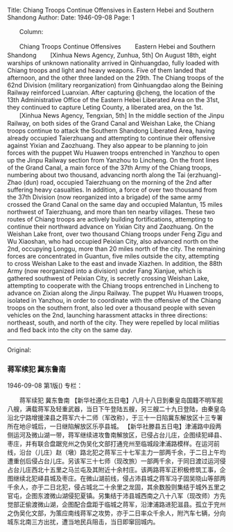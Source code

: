 Title: Chiang Troops Continue Offensives in Eastern Hebei and Southern Shandong
Author:
Date: 1946-09-08
Page: 1

　　Column:

　　Chiang Troops Continue Offensives
　　Eastern Hebei and Southern Shandong
　　[Xinhua News Agency, Zunhua, 5th] On August 18th, eight warships of unknown nationality arrived in Qinhuangdao, fully loaded with Chiang troops and light and heavy weapons. Five of them landed that afternoon, and the other three landed on the 29th. The Chiang troops of the 62nd Division (military reorganization) from Qinhuangdao along the Beining Railway reinforced Luanxian. After capturing @cheng, the location of the 13th Administrative Office of the Eastern Hebei Liberated Area on the 31st, they continued to capture Leting County, a liberated area, on the 1st.
　　[Xinhua News Agency, Tengxian, 5th] In the middle section of the Jinpu Railway, on both sides of the Grand Canal and Weishan Lake, the Chiang troops continue to attack the Southern Shandong Liberated Area, having already occupied Taierzhuang and attempting to continue their offensive against Yixian and Zaozhuang. They also appear to be planning to join forces with the puppet Wu Huawen troops entrenched in Yanzhou to open up the Jinpu Railway section from Yanzhou to Lincheng. On the front lines of the Grand Canal, a main force of the 37th Army of the Chiang troops, numbering about two thousand, advancing north along the Tai (erzhuang)-Zhao (dun) road, occupied Taierzhuang on the morning of the 2nd after suffering heavy casualties. In addition, a force of over two thousand from the 37th Division (now reorganized into a brigade) of the same army crossed the Grand Canal on the same day and occupied Malantun, 15 miles northwest of Taierzhuang, and more than ten nearby villages. These two routes of Chiang troops are actively building fortifications, attempting to continue their northward advance on Yixian City and Zaozhuang. On the Weishan Lake front, over two thousand Chiang troops under Feng Zigu and Wu Xiaoshan, who had occupied Peixian City, also advanced north on the 2nd, occupying Longgu, more than 20 miles north of the city. The remaining forces are concentrated in Guantun, five miles outside the city, attempting to cross Weishan Lake to the east and invade Xiazhen. In addition, the 88th Army (now reorganized into a division) under Fang Xianjue, which is gathered southwest of Peixian City, is secretly crossing Weishan Lake, attempting to cooperate with the Chiang troops entrenched in Lincheng to advance on Zixian along the Jinpu Railway. The puppet Wu Huawen troops, isolated in Yanzhou, in order to coordinate with the offensive of the Chiang troops on the southern front, also led over a thousand people with seven vehicles on the 2nd, launching harassment attacks in three directions: northeast, south, and north of the city. They were repelled by local militias and fled back into the city on the same day.



<hr /> 

Original: 


### 蒋军续犯  冀东鲁南

1946-09-08
第1版()
专栏：

　　蒋军续犯
    冀东鲁南
    【新华社遵化五日电】八月十八日到秦皇岛国籍不明军舰八艘，满载蒋军及轻重武器，当日下午登陆五艘，另三艘二十九日登陆，由秦皇岛沿北宁路增援滦县之蒋军六十二师（军改称），于三十一日陷冀东解放区十三专署所在地＠城后，一日继陷解放区乐亭县城。
    【新华社滕县五日电】津浦路中段两侧运河及微山湖一带，蒋军继续进攻鲁南解放区，已侵占台儿庄，企图续犯峄县、枣庄，并有联合盘踞兖州之伪吴化文部打通兖州至临城段津浦路模样。在运河前线，沿台（儿庄）赵（墩）路北犯之蒋军三十七军主力一部两千余，于二日上午均遭重创后侵占台儿庄。另该军三十七师（现改旅）一部两千余，于同日渡过运河侵占台儿庄西北十五里之马兰屯及其附近十余村庄。该两路蒋军正积极修筑工事，企图继续北犯峄县城及枣庄。在微山湖前线，侵占沛县城之蒋军冯子固吴晓山等部两千余人，亦于二日北犯，侵占城北二十余里之龙固，其余数股则集结于城外五里之官屯，企图东渡微山湖侵犯夏镇。另集结于沛县城西南之八十八军（现改师）方先觉部正偷渡微山湖，企图配合盘距于临城之蒋军，沿津浦路进犯滋县。孤立于兖州之伪吴化文部，为策应南线蒋军之攻势，亦于二日率众千余人，附汽车七辆，分向城东北南三方出扰，遭当地民兵阻击，当日即窜回城内。
